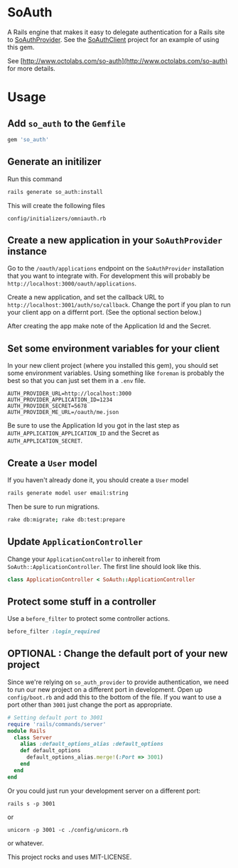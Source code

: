 # SoAuth

A Rails engine that makes it easy to delegate authentication for a Rails
site to
[SoAuthProvider](https://github.com/jagthedrummer/so_auth_provider).
See the [SoAuthClient](https://github.com/jagthedrummer/so_auth_client)
project for an example of using this gem.

See [http://www.octolabs.com/so-auth](http://www.octolabs.com/so-auth)
for more details.


Usage
==============

## Add `so_auth` to the `Gemfile`

```ruby
gem 'so_auth'
```

## Generate an initilizer

Run this command

```bash
rails generate so_auth:install
```

This will create the following files

```
config/initializers/omniauth.rb
```

## Create a new application in your `SoAuthProvider` instance

Go to the `/oauth/applications` endpoint on the `SoAuthProvider`
installation that you want to integrate with.  For development this will
probably be `http://localhost:3000/oauth/applications`.

Create a new application, and set the callback URL to
`http://localhost:3001/auth/so/callback`. Change the port if you
plan to run your client app on a differnt port. (See the optional
section below.)

After creating the app make note of the Application Id and the 
Secret.

## Set some environment variables for your client

In your new client project (where you installed this gem), you should
set some environment variables.  Using something like `foreman` is
probably the best so that you can just set them in a `.env` file.

```
AUTH_PROVIDER_URL=http://localhost:3000
AUTH_PROVIDER_APPLICATION_ID=1234
AUTH_PROVIDER_SECRET=5678
AUTH_PROVIDER_ME_URL=/oauth/me.json
```

Be sure to use the Application Id you got in the last step as
`AUTH_APPLICATION_APPLICATION_ID` and the Secret as `AUTH_APPLICATION_SECRET`.

## Create a `User` model

If you haven't already done it, you should create a `User` model

```bash
rails generate model user email:string
```

Then be sure to run migrations.

```bash
rake db:migrate; rake db:test:prepare
```

## Update `ApplicationController`

Change your `ApplicationController` to inhereit from
`SoAuth::ApplicationController`. The first line should look like this.

```ruby
class ApplicationController < SoAuth::ApplicationController
```

## Protect some stuff in a controller

Use a `before_filter` to protect some controller actions.

```ruby
before_filter :login_required
```





## OPTIONAL : Change the default port of your new project

Since we're relying on `so_auth_provider` to provide authentication, we need
to run our new project on a different port in development.  Open up `config/boot.rb`
and add this to the bottom of the file.  If you want to use a port other
than `3001` just change the port as appropriate.

```ruby
# Setting default port to 3001
require 'rails/commands/server'
module Rails
  class Server
    alias :default_options_alias :default_options
    def default_options
      default_options_alias.merge!(:Port => 3001)
    end    
  end
end
```

Or you could just run your development server on a different port:

```
rails s -p 3001
```

or

```
unicorn -p 3001 -c ./config/unicorn.rb
```

or whatever.

This project rocks and uses MIT-LICENSE.

